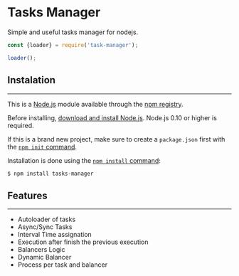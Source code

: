 # Tasks Manager

Simple and useful tasks manager for nodejs.

```js
const {loader} = require('task-manager');

loader();
```

## Instalation
---

This is a [Node.js](https://nodejs.org/en/) module available through the [npm registry](https://www.npmjs.com/).

Before installing, [download and install Node.js](https://nodejs.org/en/download/). Node.js 0.10 or higher is required.

If this is a brand new project, make sure to create a `package.json` first with 
the [`npm init` command](https://docs.npmjs.com/creating-a-package-json-file).

Installation is done using the
[`npm install` command](https://docs.npmjs.com/getting-started/installing-npm-packages-locally):

```bash
$ npm install tasks-manager
```
## Features
---
* Autoloader of tasks
* Async/Sync Tasks
* Interval Time assignation
* Execution after finish the previous execution
* Balancers Logic
* Dynamic Balancer
* Process per task and balancer
